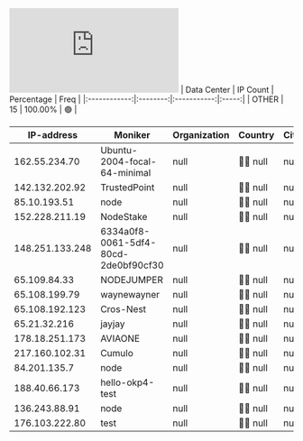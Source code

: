 ![Diagramm](https://github.com/obajay/StateSync-snapshots/blob/main/Projects/OKP4/1/README.md)
| Data Center | IP Count | Percentage | Freq |
|:------------:|:--------:|:-----------:|:-----:|
| OTHER | 15 | 100.00% | 🟢 |

<!-- START_TABLE -->
| IP-address | Moniker | Organization | Country | City |
|-------------|---------|---------------|---------|------|
| 162.55.234.70 | Ubuntu-2004-focal-64-minimal | null | 🏴‍☠️ null | null |
| 142.132.202.92 | TrustedPoint | null | 🏴‍☠️ null | null |
| 85.10.193.51 | node | null | 🏴‍☠️ null | null |
| 152.228.211.19 | NodeStake | null | 🏴‍☠️ null | null |
| 148.251.133.248 | 6334a0f8-0061-5df4-80cd-2de0bf90cf30 | null | 🏴‍☠️ null | null |
| 65.109.84.33 | NODEJUMPER | null | 🏴‍☠️ null | null |
| 65.108.199.79 | waynewayner | null | 🏴‍☠️ null | null |
| 65.108.192.123 | Cros-Nest | null | 🏴‍☠️ null | null |
| 65.21.32.216 | jayjay | null | 🏴‍☠️ null | null |
| 178.18.251.173 | AVIAONE | null | 🏴‍☠️ null | null |
| 217.160.102.31 | Cumulo | null | 🏴‍☠️ null | null |
| 84.201.135.7 | node | null | 🏴‍☠️ null | null |
| 188.40.66.173 | hello-okp4-test | null | 🏴‍☠️ null | null |
| 136.243.88.91 | node | null | 🏴‍☠️ null | null |
| 176.103.222.80 | test | null | 🏴‍☠️ null | null |

<!-- END_TABLE -->